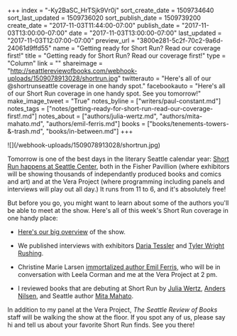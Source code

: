 +++
index = "-Ky2BaSC_HrTSjk9Vr0j"
sort_create_date = 1509734640
sort_last_updated = 1509736020
sort_publish_date = 1509739200
create_date = "2017-11-03T11:44:00-07:00"
publish_date = "2017-11-03T13:00:00-07:00"
date = "2017-11-03T13:00:00-07:00"
last_updated = "2017-11-03T12:07:00-07:00"
preview_url = "3800e281-5c2f-70c2-9a6d-24061d9ffd55"
name = "Getting ready for Short Run? Read our coverage first!"
title = "Getting ready for Short Run? Read our coverage first!"
type = "Column"
link = ""
shareimage = "http://seattlereviewofbooks.com/webhook-uploads/1509078913028/shortrun.jpg"
twitterauto = "Here's all of our @shortrunseattle coverage in one handy spot."
facebookauto = "Here's all of our Short Run coverage in one handy spot. See you tomorrow!"
make_image_tweet = "True"
notes_byline = ["writers/paul-constant.md"]
notes_tags = ["notes/getting-ready-for-short-run-read-our-coverage-first!.md"]
notes_about = ["authors/julia-wertz.md", "authors/mita-mahato.md", "authors/emil-ferris.md"]
books = ["books/tenements-towers-&-trash.md", "books/in-between.md"]
+++
<p class="image">![](/webhook-uploads/1509078913028/shortrun.jpg)</p>

Tomorrow is one of the best days in the literary Seattle calendar year: [Short Run happens at Seattle Center](http://shortrun.org/), both in the Fisher Pavillion (where exhibitors will be showing thousands of independantly produced books and comics and art) and at the Vera Project (where programming including panels and interviews will play out all day.) It runs from 11 to 6, and it's absolutely free!

But before you go, you might want to learn about some of the authors you'll be able to meet at the show. Here's all of this week's Short Run coverage in one handy place:

* [Here's our big overview](http://www.seattlereviewofbooks.com/notes/2017/10/30/literary-event-of-the-week-short-run/) of the show.

* We published interviews with exhibitors [Daria Tessler](http://www.seattlereviewofbooks.com/notes/2017/11/03/daria-tessler-is-coming-to-short-run-this-saturday/) and [Tyler Wright Rushing](http://www.seattlereviewofbooks.com/notes/2017/11/01/taylor-wright-rushing-is-coming-to-short-run/).

* Christine Marie Larsen [immortalized author Emil Ferris](http://www.seattlereviewofbooks.com/notes/2017/11/02/portrait-gallery-emil-ferris/), who will be in conversation with Leela Corman and me at the Vera Project at 2 pm.

* I reviewed books that are debuting at Short Run by [Julia Wertz](http://www.seattlereviewofbooks.com/reviews/a-city-of-one/), [Anders Nilsen](http://www.seattlereviewofbooks.com/notes/2017/11/02/thursday-comics-hangover-anders-nilsen-is-speaking-in-tongues/), and Seattle author [Mita Mahato](http://www.seattlereviewofbooks.com/reviews/adventures-in-the-third-dimension/).

In addition to my panel at the Vera Project, *The Seattle Review of Books* staff will be walking the show at the floor. If you spot any of us, please say hi and tell us about your favorite Short Run finds. See you there!
